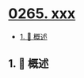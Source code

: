 # [0265. xxx](https://github.com/Tdahuyou/TNotes.leetcode/tree/main/notes/0265.%20xxx)

<!-- region:toc -->

- [1. 📝 概述](#1--概述)

<!-- endregion:toc -->

## 1. 📝 概述
